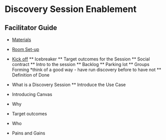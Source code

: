 # Discovery Session Enablement
## Facilitator Guide


* [Materials](Materials.md)
* [Room Set-up](Room.md)

* [Kick off](Kickoff.md)
** Icebreaker
** Target outcomes for the Session
** Social contract
** Intro to the session
** Backlog
** Parking lot
** Groups Forming *think of a good way - have run discovery before to have not
** Definition of Done
* What is a Discovery Session
** Introduce the Use Case

* Introducing Canvas
* Why
* Target outcomes
* Who
* Pains and Gains
